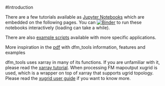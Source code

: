 #Introduction

There are a few tutorials available as [Jupyter Notebooks](https://github.com/Deltares/dfm_tools/blob/main/docs/notebooks) which are embedded on the following pages. You can [![Binder](https://mybinder.org/badge_logo.svg)](https://mybinder.org/v2/gh/Deltares/dfm_tools/HEAD?urlpath=/tree/docs/notebooks) to run these notebooks interactively (loading can take a while).

There are also [example scripts](https://github.com/Deltares/dfm_tools/tree/main/tests/examples) available with more specific applications.

More inspiration in the [pdf](https://nbviewer.org/github/Deltares/dfm_tools/raw/main/docs/dfm_tools.pdf) with dfm_tools information, features and examples

dfm_tools uses xarray in many of its functions. If you are unfamiliar with it, please read the [xarray tutorial](https://tutorial.xarray.dev/overview/xarray-in-45-min.html). When processing FM mapoutput xugrid is used, which is a wrapper on top of xarray that supports ugrid topology. Please read the [xugrid user guide](https://deltares.github.io/xugrid/user_guide.html) if you want to know more.
